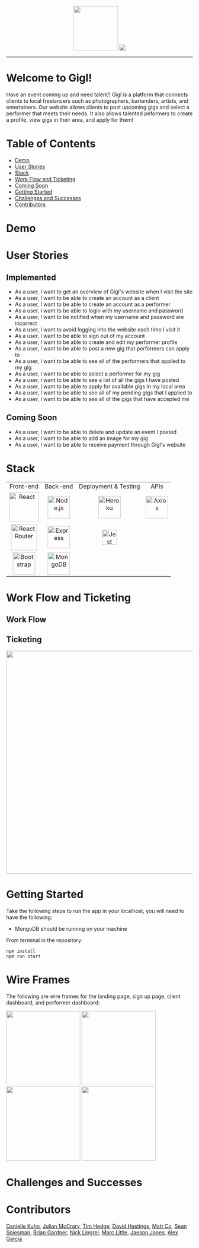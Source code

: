 
<p align="center">
  <img src="https://i.imgur.com/JWCVUEL.png" width=120 height=120>
  <img src="https://i.imgur.com/wigrSrK.png">
</p>

------------------------------

# Welcome to Gigl!
Have an event coming up and need talent? Gigl is a platform that connects clients to local freelancers such as photographers, bartenders, artists, and entertainers. Our website allows clients to post upcoming gigs and select a performer that meets their needs. It also allows talented peformers to create a profile, view gigs in their area, and apply for them! 

# Table of Contents
  - [Demo](#demo)
  - [User Stories](#user-stories)
  - [Stack](#stack)
  - [Work Flow and Ticketing](#work-flow-and-ticketing)
  - [Coming Soon](#coming-soon)
  - [Getting Started](#getting-started)
  - [Challenges and Successes](#challenges-and-successes)
  - [Contributors](#contributors)
  
# Demo


# User Stories
## Implemented
- As a user, I want to get an overview of Gigl's website when I visit the site
- As a user, I want to be able to create an account as a client
- As a user, I want to be able to create an account as a performer
- As a user, I want to be able to login with my username and password
- As a user, I want to be notified when my username and password are incorrect
- As a user, I want to avoid logging into the website each time I visit it
- As a user, I want to be able to sign out of my account
- As a user, I want to be able to create and edit my performer profile
- As a user, I want to be able to post a new gig that performers can apply to
- As a user, I want to be able to see all of the performers that applied to my gig
- As a user, I want to be able to select a performer for my gig
- As a user, I want to be able to see a list of all the gigs I have posted
- As a user, I want to be able to apply for available gigs in my local area
- As a user, I want to be able to see all of my pending gigs that I applied to
- As a user, I want to be able to see all of the gigs that have accepted me

## Coming Soon
- As a user, I want to be able to delete and update an event I posted
- As a user, I want to be able to add an image for my gig
- As a user, I want to be able to receive payment through Gigl's website

# Stack
<table>
  <tr>
  </tr>
  <tr>
    <td align="center">Front-end</td>
    <td align="center">Back-end</td>
    <td align="center">Deployment & Testing</td>
    <td align="center">APIs</td>
  </tr>
  <tr>
    <td align="center"><img src="https://upload.wikimedia.org/wikipedia/commons/thumb/a/a7/React-icon.svg/1280px-React-icon.svg.png" alt="React" title="React" width="80px"/></td>
    <td align="center"><img src="https://upload.wikimedia.org/wikipedia/commons/thumb/d/d9/Node.js_logo.svg/1280px-Node.js_logo.svg.png" alt="Node.js" title="Node.js" width="60px"/></td>
    <td align="center"><img src="https://www3.assets.heroku.com/assets/logo-purple-08fb38cebb99e3aac5202df018eb337c5be74d5214768c90a8198c97420e4201.svg" alt="Heroku" title="Heroku" width="60px"/></td>
    <td align="center"><img src="https://user-images.githubusercontent.com/8939680/57233884-20344080-6fe5-11e9-8df3-0df1282e1574.png" alt="Axios" title="Axios" width="60px"/></td>
  </tr>
  <tr>
    <td align="center"><img src="https://cdn.worldvectorlogo.com/logos/react-router.svg" alt="React Router" title="React Router" width="70px"/></td>
    <td align="center"><img src="https://buttercms.com/static/images/tech_banners/ExpressJS.png" alt="Express" title="Express" width="60px"/></td>
        <td align="center"><img src="https://miro.medium.com/max/600/1*i37IyHf6vnhqWIA9osxU3w.png" alt="Jest" title="Jest" width="40px"/></td>
  </tr>
  <tr>
    <td align="center"><img src="https://fuzati.com/wp-content/uploads/2016/12/Bootstrap-Logo.png" alt="Bootstrap" title="Bootstrap" width="60px"/></td>
    <td align="center"><img src="https://www.logolynx.com/images/logolynx/f4/f436442c17fa509c78e28aa28c76b923.png" alt="MongoDB" title="MongoDB" width="60px"/></td>
  </tr>
</table>

# Work Flow and Ticketing
## Work Flow

## Ticketing
<img src="https://i.imgur.com/1GpR7pK.png" width=600>

# Getting Started
Take the following steps to run the app in your localhost, you will need to have the following:
- MongoDB should be running on your machine

From terminal in the repository:
```
npm install
npm run start
```
# Wire Frames
<span>
  <p>The following are wire frames for the landing page, sign up page, client dashboard, and performer dashboard:</p>
   <img src ="https://i.imgur.com/VJK9YY9.png" height=200>
   <img src="https://i.imgur.com/wEiHcA2.png" height=200>
   <img src="https://i.imgur.com/Lm1qsHT.png" height=200>
  <img src="https://i.imgur.com/NzaHPPg.png" height=200>
<span>

# Challenges and Successes 

# Contributors
[Danielle Kuhn](https://github.com/daniellekuhn), [Julian McCrary](https://github.com/jmccra), [Tim Hedge](https://github.com/timhedge), [David Hastings](https://www.github.com/davehastings), [Matt Co](https://github.com/comatthewb), [Sean Spiesman](https://github.com/seanspiesman), [Brian Gardner](https://github.com/bpg031000), [Nick Lingrel](https://github.com/nlingrel), [Marc Little](https://github.com/BigMarco254), [Jaeson Jones](https://github.com/JaeJones0612), [Alex Garcia](https://github.com/jandrog)



